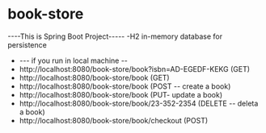 # book-store

----This is Spring Boot Project----- -H2 in-memory database for persistence 


- --- if you run in local machine --
- http://localhost:8080/book-store/book?isbn=AD-EGEDF-KEKG (GET)
- http://localhost:8080/book-store/book (GET)
- http://localhost:8080/book-store/book (POST -- create a book)
- http://localhost:8080/book-store/book (PUT- update a book)
- http://localhost:8080/book-store/book/23-352-2354 (DELETE -- deleta a book)
- http://localhost:8080/book-store/book/checkout (POST)
